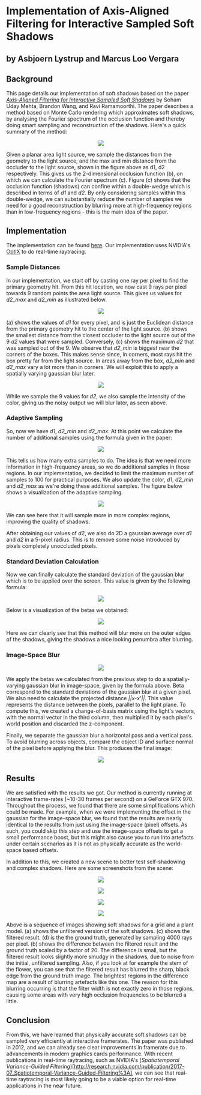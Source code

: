 # Implementation of Axis-Aligned Filtering for Interactive Sampled Soft Shadows
## by Asbjoern Lystrup and Marcus Loo Vergara

## Background

This page details our implementation of soft shadows based on the paper [*Axis-Aligned Filtering for Interactive Sampled Soft Shadows*](http://graphics.berkeley.edu/papers/UdayMehta-AAF-2012-12/) by Soham Uday Mehta, Brandon Wang, and Ravi Ramamoorthi. The paper describes a method based on Monte Carlo rendering which approximates soft shadows, by analysing the Fourier spectrum of the occlusion function and thereby doing smart sampling and reconstruction of the shadows. Here's a quick summary of the method:

<p align="center">
  <img src="figures/Occlusion_Spectrum_Figure.png">
</p>

Given a planar area light source, we sample the distances from the geometry to the light source, and the max and min distance from the occluder to the light source, shown in the figure above as d1, d2 respectively. This gives us the 2-dimensional occlusion function (b), on which we can calculate the Fourier spectrum (c). Figure (c) shows that the occlusion function (shadows) can confine within a double-wedge which is described in terms of _d1_ and _d2_. By only considering samples within this double-wedge, we can substantially reduce the number of samples we need for a good reconstruction by blurring more at high-frequency regions than in low-frequency regions  - this is the main idea of the paper.

## Implementation

The implementation can be found [here](https://github.com/bitsauce/Axis-Aligned-Filtering-for-Interactive-Sampled-Soft-Shadows-Implementation). Our implementation uses NVIDIA's [OptiX](https://developer.nvidia.com/optix) to do real-time raytracing.

### Sample Distances

In our implementation, we start off by casting one ray per pixel to find the primary geometry hit. From this hit location, we now cast 9 rays per pixel towards 9 random points the area light source. This gives us values for _d2_max_ and _d2_min_ as illustrated below.

<p align="center">
  <img src="figures/d1_d2_figure.png">
</p>

(a) shows the values of _d1_ for every pixel, and is just the Euclidean distance from the primary geometry hit to the center of the light source. (b) shows the smallest distance from the closest occluder to the light source out of the 9 _d2_ values that were sampled. Conversely, (c) shows the maximum _d2_ that was sampled out of the 9. We observe that _d2_min_ is biggest near the corners of the boxes. This makes sense since, in corners, most rays hit the box pretty far from the light source. In areas away from the box, _d2_min_ and _d2_max_ vary a lot more than in corners. We will exploit this to apply a spatially varying gaussian blur later.

<p align="center">
  <img src="optixSoftShadows/screenshots/boxes_diffuse.png">
</p>

While we sample the 9 values for _d2_, we also sample the intensity of the color, giving us the noisy output we will blur later, as seen above.

### Adaptive Sampling

So, now we have _d1_, _d2_min_ and _d2_max_. At this point we calculate the number of additional samples using the formula given in the paper:

<p align="center">
  <img src="figures/adaptive_sampling_formula.png">
</p>

This tells us how many extra samples to do. The idea is that we need more information in high-frequency areas, so we do additional samples in those regions. In our implementation, we decided to limit the maximum number of samples to 100 for practical purposes. We also update the color, _d1_, _d2_min_ and _d2_max_ as we're doing these additional samples. The figure below shows a visualization of the adaptive sampling.

<p align="center">
  <img src="optixSoftShadows/screenshots/boxes_num_samples.png">
</p>

We can see here that it will sample more in more complex regions, improving the quality of shadows.

After obtaining our values of _d2_, we also do 2D a gaussian average over _d1_ and _d2_ in a 5-pixel radius. This is to remove some noise introduced by pixels completely unoccluded pixels.

### Standard Deviation Calculation

Now we can finally calculate the standard deviation of the gaussian blur which is to be applied over the screen. This value is given by the following formula:

<p align="center">
  <img src="figures/beta_formula.PNG">
</p>

Below is a visualization of the betas we obtained:

<p align="center">
  <img src="optixSoftShadows/screenshots/boxes_beta.png">
</p>

Here we can clearly see that this method will blur more on the outer edges of the shadows, giving the shadows a nice looking penumbra after blurring. 

### Image-Space Blur

<p align="center">
  <img src="figures/gauss_formula.png">
</p>

We apply the betas we calculated from the previous step to do a spatially-varying gaussian blur in image-space, given by the formula above. Beta correspond to the standard deviations of the gaussian blur at a given pixel. We also need to calculate the projected distance _||x-x'||_. This value represents the distance between the pixels, parallel to the light plane. To compute this, we created a change-of-basis matrix using the light's vectors, with the normal vector in the third column, then multiplied it by each pixel's world position and discarded the z-component.

Finally, we separate the gaussian blur a horizontal pass and a vertical pass. To avoid blurring across objects, compare the object ID and surface normal of the pixel before applying the blur. This produces the final image:

<p align="center">
  <img src="optixSoftShadows/screenshots/boxes_filtered.png">
</p>

## Results

We are satisfied with the results we got. Our method is currently running at interactive frame-rates (~10-30 frames per second) on a GeForce GTX 970. Throughout the process, we found that there are some simplifications which could be made. For example, when we were implementing the offset in the gaussian for the image-space blur, we found that the results are nearly identical to the results from just using the image-space (pixel) offsets. As such, you could skip this step and use the image-space offsets to get a small performance boost, but this might also cause you to run into artefacts under certain scenarios as it is not as physically accurate as the world-space based offsets.

In addition to this, we created a new scene to better test self-shadowing and complex shadows. Here are some screenshots from the scene:

<p align="center">
  <img src="optixSoftShadows/screenshots/grid_beta.png">
</p>

<p align="center">
  <img src="optixSoftShadows/screenshots/grid_num_samples.png">
</p>

<p align="center">
  <img src="figures/grid_figure.png">
</p>

<p align="center">
  <img src="figures/flower_figure.png">
</p>

Above is a sequence of images showing soft shadows for a grid and a plant model. (a) shows the unfiltered version of the soft shadows. (c) shows the filtered result. (d) is the the ground truth, generated by sampling 4000 rays per pixel. (b) shows the difference between the filtered result and the ground truth scaled by a factor of 20. The difference is small, but the filtered result looks slightly more smudgy in the shadows, due to noise from the initial, unfiltered sampling. Also, if you look at for example the stem of the flower, you can see that the filtered result has blurred the sharp, black edge from the ground truth image. The brightest regions in the difference map are a result of blurring artefacts like this one. The reason for this blurring occurring is that the filter width is not exactly zero in those regions, causing some areas with very high occlusion frequencies to be blurred a little.

## Conclusion

From this, we have learned that physically accurate soft shadows can be sampled very efficiently at interactive framerates. The paper was published in 2012, and we can already see clear improvements in framerate due to advancements in modern graphics cards performance. With recent publications in real-time raytracing, such as NVIDIA's (*Spatiotemporal Variance-Guided Filtering*)[http://research.nvidia.com/publication/2017-07_Spatiotemporal-Variance-Guided-Filtering%3A], we can see that real-time raytracing is most likely going to be a viable option for real-time applications in the near future.
